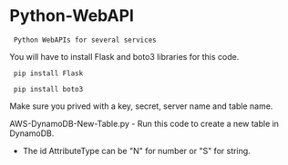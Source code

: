 # Python-WebAPI
     Python WebAPIs for several services


You will have to install Flask and boto3 libraries for this code.

     pip install Flask
     
     pip install boto3


Make sure you prived with a key, secret, server name and table name.

AWS-DynamoDB-New-Table.py - Run this code to create a new table in DynamoDB.
* The id AttributeType can be "N" for number or "S" for string.


